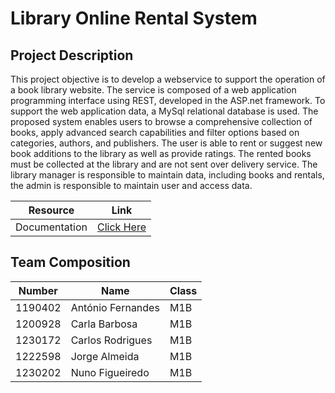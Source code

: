 # Library Online Rental System

## Project Description

This project objective is to develop a webservice to support the operation of a book library website.
The service is composed of a web application programming interface using REST, developed in the ASP.net framework. To
support the web application data, a MySql relational database is used.
The proposed system enables users to browse a comprehensive collection of books, apply advanced search capabilities and
filter options based on categories, authors, and publishers. The user is able to rent or suggest new book additions to
the library as well as provide ratings. The rented books must be collected at the library and are not sent over delivery
service.
The library manager is responsible to maintain data, including books and rentals, the admin is responsible to maintain
user and access data.

| Resource      | Link                                          |
|---------------|-----------------------------------------------|
| Documentation | [Click Here](Documentation/Documentation.md) |

## Team Composition

| Number  | Name              | Class |
|---------|-------------------|-------|
| 1190402 | António Fernandes | M1B   |
| 1200928 | Carla Barbosa     | M1B   |
| 1230172 | Carlos Rodrigues  | M1B   |
| 1222598 | Jorge Almeida     | M1B   |
| 1230202 | Nuno Figueiredo   | M1B   |
